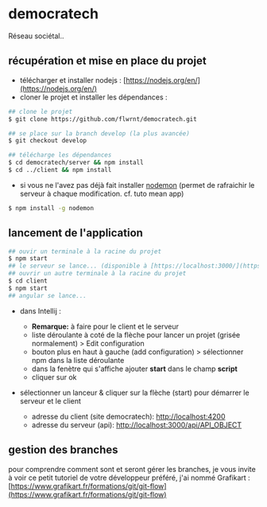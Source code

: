 # democratech
Réseau sociétal..

## récupération et mise en place du projet
* télécharger et installer nodejs : [https://nodejs.org/en/](https://nodejs.org/en/)
* cloner le projet et installer les dépendances :
```bash
## clone le projet
$ git clone https://github.com/flwrnt/democratech.git

## se place sur la branch develop (la plus avancée)
$ git checkout develop

## télécharge les dépendances
$ cd democratech/server && npm install
$ cd ../client && npm install
```

* si vous ne l'avez pas déjà fait installer [nodemon](https://www.npmjs.com/package/nodemon) (permet de rafraichir le serveur à chaque modification. cf. tuto mean app)
```bash
$ npm install -g nodemon
```

## lancement de l'application
```bash
## ouvir un terminale à la racine du projet
$ npm start
## le serveur se lance... (disponible à [https://localhost:3000/](https://localhost:3000/))
## ouvrir un autre terminale à la racine du projet
$ cd client
$ npm start
## angular se lance...
```

* dans Intellij : 
  * **Remarque:** à faire pour le client et le serveur
  * liste déroulante à coté de la flèche pour lancer un projet (grisée normalement) > Edit configuration
  * bouton plus en haut à gauche (add configuration) > sélectionner npm dans la liste déroulante
  * dans la fenètre qui s'affiche ajouter **start** dans le champ **script**
  * cliquer sur ok

* sélectionner un lanceur & cliquer sur la flèche (start) pour démarrer le serveur et le client 
  * adresse du client (site democratech): [http://localhost:4200](http://localhost:4200)
  * adresse du serveur (api): [http://localhost:3000/api/API_OBJECT](http://localhost:3000/api/)

## gestion des branches
pour comprendre comment sont et seront gérer les branches, je vous invite à voir ce petit tutoriel de votre développeur préféré, j'ai nommé Grafikart : [https://www.grafikart.fr/formations/git/git-flow](https://www.grafikart.fr/formations/git/git-flow)
